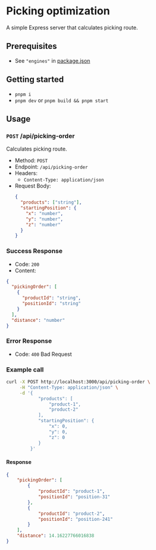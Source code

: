 # Picking optimization

A simple Express server that calculates picking route.

## Prerequisites

- See `"engines"` in [package.json](package.json)

## Getting started

- `pnpm i`
- `pnpm dev` or `pnpm build && pnpm start`

## Usage

### `POST` /api/picking-order

Calculates picking route.

- Method: `POST`
- Endpoint: `/api/picking-order`
- Headers:
  - `Content-Type: application/json`
- Request Body:
  ```json
  {
    "products": ["string"],
    "startingPosition": {
      "x": "number",
      "y": "number",
      "z": "number"
    }
  }
  ```
  
### Success Response
  - Code: `200`
  - Content:
  ```json
  {
    "pickingOrder": [
      {
        "productId": "string",
        "positionId": "string"
      }
    ],
    "distance": "number"
  }
  ```

### Error Response
  - Code: `400` Bad Request

### Example call
  ```bash
  curl -X POST http://localhost:3000/api/picking-order \
       -H "Content-Type: application/json" \
       -d '{
              "products": [
                  "product-1",
                  "product-2"
              ],
              "startingPosition": {
                  "x": 0,
                  "y": 0,
                  "z": 0
              }
           }'
  ```

#### Response
  ```json
  {
      "pickingOrder": [
          {
              "productId": "product-1",
              "positionId": "position-31"
          },
          {
              "productId": "product-2",
              "positionId": "position-241"
          }
      ],
      "distance": 14.16227766016838
  }
  ```
